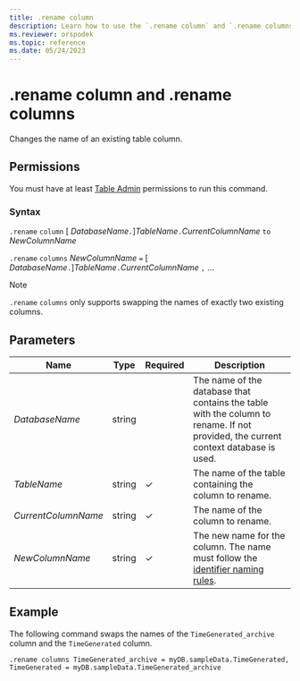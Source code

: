 ```yaml
---
title: .rename column
description: Learn how to use the `.rename column` and `.rename columns` commands to change the name of a column in an existing table.
ms.reviewer: orspodek
ms.topic: reference
ms.date: 05/24/2023
---
```

# .rename column and .rename columns

Changes the name of an existing table column.

## Permissions

You must have at least [Table Admin](../management/access-control/role-based-access-control.md) permissions to run this command.

### Syntax

`.rename` `column` [ *DatabaseName*`.`]*TableName*`.`*CurrentColumnName* `to` *NewColumnName*

`.rename` `columns` *NewColumnName* `=` [ *DatabaseName*`.`]*TableName*`.`*CurrentColumnName* `,` ...

> [!NOTE]
> `.rename` `columns` only supports swapping the names of exactly two existing columns.

## Parameters

|Name|Type|Required|Description|
|--|--|--|--|
|*DatabaseName*|string||The name of the database that contains the table with the column to rename. If not provided, the current context database is used.|
|*TableName*|string|&check;|The name of the table containing the column to rename.|
|*CurrentColumnName*|string|&check;|The name of the column to rename.|
|*NewColumnName*|string|&check;|The new name for the column. The name must follow the [identifier naming rules](../query/schema-entities/entity-names.md).|

## Example

The following command swaps the names of the `TimeGenerated_archive` column and the `TimeGenerated` column.

```kusto
.rename columns TimeGenerated_archive = myDB.sampleData.TimeGenerated, TimeGenerated = myDB.sampleData.TimeGenerated_archive
```
